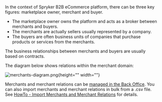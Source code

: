 In the context of Spryker B2B eCommerce platform, there can be three key figures: marketplace owner, merchant and buyer.

* The marketplace owner owns the platform and acts as a broker between merchants and buyers.
* The merchants are actually sellers usually represented by a company.
* The buyers are often business units of companies that purchase products or services from the merchants.

The business relationships between merchants and buyers are usually based on contracts.

The diagram below shows relations within the merchant domain:

![merchants-diagram.png](https://spryker.s3.eu-central-1.amazonaws.com/docs/Features/Company+Account+Management/Merchants+and+Merchant+Relations/Merchants+and+Merchant+Relations+Feature+Overview/merchants-diagram.png){height="" width=""}

Merchants and merchant relations can be [managed in the Back Office](https://documentation.spryker.com/v2/docs/merchants). You can also import merchants and merchant relations in bulk from a .csv file. See [HowTo - Import Merchants and Merchant Relations](https://documentation.spryker.com/v2/docs/howto-import-merchants-and-merchant-relations) for details.
